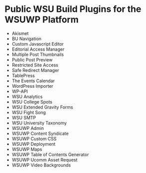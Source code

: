 # Public WSU Build Plugins for the WSUWP Platform

* Akismet
* BU Navigation
* Custom Javascript Editor
* Editorial Access Manager
* Multiple Post Thumbnails
* Public Post Preview
* Restricted Site Access
* Safe Redirect Manager
* TablePress
* The Events Calendar
* WordPress Importer
* WP-API
* WSU Analytics
* WSU College Spots
* WSU Extended Gravity Forms
* WSU Fight Song
* WSU SMTP
* WSU University Taxonomy
* WSUWP Admin
* WSUWP Content Syndicate
* WSUWP Custom CSS
* WSUWP Deployment
* WSUWP Maps
* WSUWP Table of Contents Generator
* WSUWP Ucomm Asset Request
* WSUWP Video Backgrounds